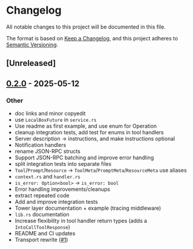# Changelog

All notable changes to this project will be documented in this file.

The format is based on [Keep a Changelog](https://keepachangelog.com/en/1.0.0/),
and this project adheres to [Semantic Versioning](https://semver.org/spec/v2.0.0.html).

## [Unreleased]

## [0.2.0](https://github.com/itsaphel/kuri/compare/kuri-v0.1.0...kuri-v0.2.0) - 2025-05-12

### Other

- doc links and minor copyedit
- use `LocalBoxFuture` in `service.rs`
- Use readme as first example, and use enum for Operation
- cleanup integration tests, add test for enums in tool handlers
- Server description -> instructions, and make instructions optional
- Notification handlers
- rename JSON-RPC structs
- Support JSON-RPC batching and improve error handling
- split integration tests into separate files
- `Tool`/`Prompt`/`Resource` -> `ToolMeta`/`PromptMeta`/`ResourceMeta` use aliases
- `context.rs` and `handler.rs`
- `is_error: Option<bool>` -> `is_error: bool`
- Error handling improvements/cleanups
- extract repeated code
- Add and improve integration tests
- Tower layer documentation + example (tracing middleware)
- `lib.rs` documentation
- Increase flexibility in tool handler return types (adds a `IntoCallToolResponse`)
- README and CI updates
- Transport rewrite ([#1](https://github.com/itsaphel/kuri/pull/1))
